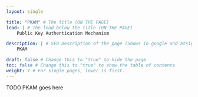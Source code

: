 ```yaml
---
layout: single

title: "PKAM" # The title (ON THE PAGE)
lead: | # The lead below the title (ON THE PAGE)
    Public Key Authentication Mechanism

description: | # SEO Description of the page (Shows in google and atsign.dev search)
    PKAM

draft: false # Change this to "true" to hide the page
toc: false # Change this to "true" to show the table of contents
weight: 7 # For single pages, lower is first.
---
```


TODO PKAM goes here
